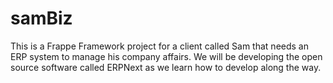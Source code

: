 # samBiz
This is a Frappe Framework project for a client called Sam that needs an ERP system to manage his company affairs. We will be developing the open source software called ERPNext as we learn how to develop along the way.

